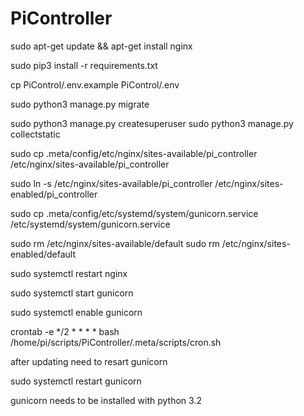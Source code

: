 # PiController

sudo apt-get update && apt-get install nginx

sudo pip3 install -r requirements.txt

cp PiControl/.env.example PiControl/.env

sudo python3 manage.py migrate

sudo python3 manage.py createsuperuser
sudo python3 manage.py collectstatic

sudo cp .meta/config/etc/nginx/sites-available/pi_controller /etc/nginx/sites-available/pi_controller

sudo ln -s /etc/nginx/sites-available/pi_controller /etc/nginx/sites-enabled/pi_controller

sudo cp .meta/config/etc/systemd/system/gunicorn.service /etc/systemd/system/gunicorn.service

sudo rm /etc/nginx/sites-available/default
sudo rm /etc/nginx/sites-enabled/default

sudo systemctl restart nginx

sudo systemctl start gunicorn

sudo systemctl enable gunicorn

crontab -e
*/2 * * * * bash /home/pi/scripts/PiController/.meta/scripts/cron.sh

after updating need to resart gunicorn

sudo systemctl restart gunicorn


gunicorn needs to be installed with python 3.2